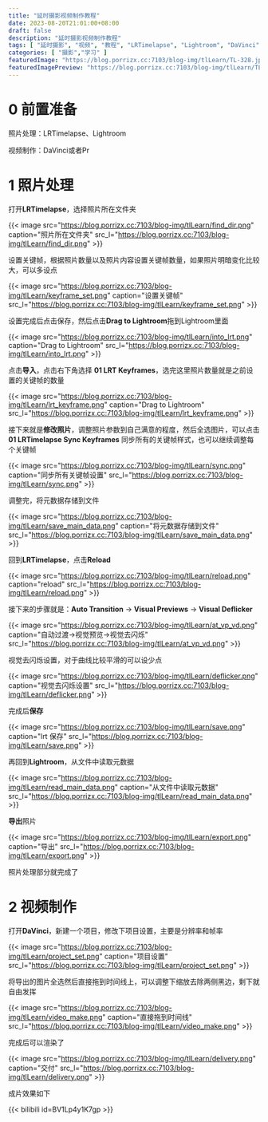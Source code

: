 ```yaml
---
title: "延时摄影视频制作教程"
date: 2023-08-20T21:01:00+08:00
draft: false
description: "延时摄影视频制作教程"
tags: [ "延时摄影", "视频", "教程", "LRTimelapse", "Lightroom", "DaVinci" ]
categories: [ "摄影","学习" ]
featuredImage: "https://blog.porrizx.cc:7103/blog-img/tlLearn/TL-328.jpg"
featuredImagePreview: "https://blog.porrizx.cc:7103/blog-img/tlLearn/TL-328.jpg"
---
```


# 0 前置准备

照片处理：LRTimelapse、Lightroom

视频制作：DaVinci或者Pr

# 1 照片处理

打开**LRTimelapse**，选择照片所在文件夹

{{< image src="https://blog.porrizx.cc:7103/blog-img/tlLearn/find_dir.png" caption="照片所在文件夹" src_l="https://blog.porrizx.cc:7103/blog-img/tlLearn/find_dir.png" >}}

设置关键帧，根据照片数量以及照片内容设置关键帧数量，如果照片明暗变化比较大，可以多设点

{{< image src="https://blog.porrizx.cc:7103/blog-img/tlLearn/keyframe_set.png" caption="设置关键帧" src_l="https://blog.porrizx.cc:7103/blog-img/tlLearn/keyframe_set.png" >}}

设置完成后点击保存，然后点击**Drag to Lightroom**拖到Lightroom里面

{{< image src="https://blog.porrizx.cc:7103/blog-img/tlLearn/into_lrt.png" caption="Drag to Lightroom" src_l="https://blog.porrizx.cc:7103/blog-img/tlLearn/into_lrt.png" >}}

点击**导入**，点击右下角选择 **01 LRT Keyframes**，选完这里照片数量就是之前设置的关键帧的数量

{{< image src="https://blog.porrizx.cc:7103/blog-img/tlLearn/lrt_keyframe.png" caption="Drag to Lightroom" src_l="https://blog.porrizx.cc:7103/blog-img/tlLearn/lrt_keyframe.png" >}}

接下来就是**修改照片**，调整照片参数到自己满意的程度，然后全选图片，可以点击 **01 LRTimelapse Sync Keyframes**
同步所有的关键帧样式，也可以继续调整每个关键帧

{{< image src="https://blog.porrizx.cc:7103/blog-img/tlLearn/sync.png" caption="同步所有关键帧设置" src_l="https://blog.porrizx.cc:7103/blog-img/tlLearn/sync.png" >}}

调整完，将元数据存储到文件

{{< image src="https://blog.porrizx.cc:7103/blog-img/tlLearn/save_main_data.png" caption="将元数据存储到文件" src_l="https://blog.porrizx.cc:7103/blog-img/tlLearn/save_main_data.png" >}}

回到**LRTimelapse**，点击**Reload**

{{< image src="https://blog.porrizx.cc:7103/blog-img/tlLearn/reload.png" caption="reload" src_l="https://blog.porrizx.cc:7103/blog-img/tlLearn/reload.png" >}}

接下来的步骤就是：**Auto Transition** -> **Visual Previews** -> **Visual Deflicker**

{{< image src="https://blog.porrizx.cc:7103/blog-img/tlLearn/at_vp_vd.png" caption="自动过渡->视觉预览->视觉去闪烁" src_l="https://blog.porrizx.cc:7103/blog-img/tlLearn/at_vp_vd.png" >}}

视觉去闪烁设置，对于曲线比较平滑的可以设少点

{{< image src="https://blog.porrizx.cc:7103/blog-img/tlLearn/deflicker.png" caption="视觉去闪烁设置" src_l="https://blog.porrizx.cc:7103/blog-img/tlLearn/deflicker.png" >}}

完成后**保存**

{{< image src="https://blog.porrizx.cc:7103/blog-img/tlLearn/save.png" caption="lrt 保存" src_l="https://blog.porrizx.cc:7103/blog-img/tlLearn/save.png" >}}

再回到**Lightroom**，从文件中读取元数据

{{< image src="https://blog.porrizx.cc:7103/blog-img/tlLearn/read_main_data.png" caption="从文件中读取元数据" src_l="https://blog.porrizx.cc:7103/blog-img/tlLearn/read_main_data.png" >}}

**导出**照片

{{< image src="https://blog.porrizx.cc:7103/blog-img/tlLearn/export.png" caption="导出" src_l="https://blog.porrizx.cc:7103/blog-img/tlLearn/export.png" >}}

照片处理部分就完成了

# 2 视频制作

打开**DaVinci**，新建一个项目，修改下项目设置，主要是分辨率和帧率

{{< image src="https://blog.porrizx.cc:7103/blog-img/tlLearn/project_set.png" caption="项目设置" src_l="https://blog.porrizx.cc:7103/blog-img/tlLearn/project_set.png" >}}

将导出的图片全选然后直接拖到时间线上，可以调整下缩放去除两侧黑边，剩下就自由发挥

{{< image src="https://blog.porrizx.cc:7103/blog-img/tlLearn/video_make.png" caption="直接拖到时间线" src_l="https://blog.porrizx.cc:7103/blog-img/tlLearn/video_make.png" >}}

完成后可以渲染了

{{< image src="https://blog.porrizx.cc:7103/blog-img/tlLearn/delivery.png" caption="交付" src_l="https://blog.porrizx.cc:7103/blog-img/tlLearn/delivery.png" >}}

成片效果如下

{{< bilibili id=BV1Lp4y1K7gp >}}
